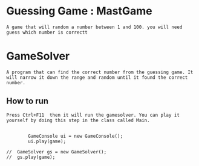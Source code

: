 # Guessing Game : MastGame
    A game that will random a number between 1 and 100. you will need guess which number is correctt
# GameSolver
    A program that can find the correct number from the guessing game. It will narrow it down the range and random until it found the correct number.
    
## How to run
    Press Ctrl+F11  then it will run the gamesolver. You can play it yourself by doing this step in the class called Main.

    
    		GameConsole ui = new GameConsole();
    		ui.play(game);
    		
    //	GameSolver gs = new GameSolver();
    //	gs.play(game);
    
